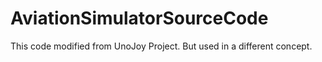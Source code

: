 # AviationSimulatorSourceCode
This code modified from UnoJoy Project. But used in a different concept.
